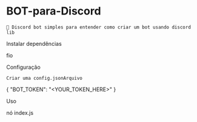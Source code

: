 # BOT-para-Discord

    👾 Discord bot simples para entender como criar um bot usando discord lib

Instalar dependências

fio 

Configuração

    Criar uma config.jsonArquivo

{
  "BOT_TOKEN": "<YOUR_TOKEN_HERE>"
}

Uso

nó index.js 
